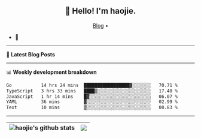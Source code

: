 <h2 align="center">👋 Hello! I'm haojie.</h2>
<p align="center">
  <a href="https://aoyouer.com">Blog</a> •
</p>


- 🔭 


-------

**📝 Latest Blog Posts**


-------

📊 **Weekly development breakdown**
<!--START_SECTION:waka-->

```txt
Go           14 hrs 24 mins  █████████████████▓░░░░░░░   70.71 %
TypeScript   3 hrs 33 mins   ████▒░░░░░░░░░░░░░░░░░░░░   17.48 %
JavaScript   1 hr 14 mins    █▓░░░░░░░░░░░░░░░░░░░░░░░   06.07 %
YAML         36 mins         ▓░░░░░░░░░░░░░░░░░░░░░░░░   02.99 %
Text         10 mins         ▒░░░░░░░░░░░░░░░░░░░░░░░░   00.83 %
```

<!--END_SECTION:waka-->

-------



| <img align="center" src="https://github-readme-stats.vercel.app/api?username=haojie06&show_icons=true&theme=graywhite&show_icons=true&count_private=true&include_all_commits=true&hide_border=true" alt="haojie's github stats" /> | <img align="center" src="https://github-readme-stats.vercel.app/api/top-langs/?username=haojie06&layout=compact&theme=graywhite&hide_border=true&hide=css,html" /> |
| ------------- | ------------- |


